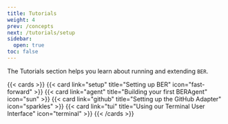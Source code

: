 ```yaml
---
title: Tutorials
weight: 4
prev: /concepts
next: /tutorials/setup
sidebar:
  open: true
toc: false
---
```


The Tutorials section helps you learn about running and extending `BER`.

<!--more-->

{{< cards >}}
  {{< card link="setup" title="Setting up BER" icon="fast-forward" >}}
  {{< card link="agent" title="Building your first BERAgent" icon="sun" >}}
  {{< card link="github" title="Setting up the GitHub Adapter" icon="sparkles" >}}
  {{< card link="tui" title="Using our Terminal User Interface" icon="terminal" >}}
{{< /cards >}}
